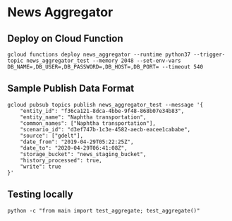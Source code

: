 # News Aggregator

## Deploy on Cloud Function

`gcloud functions deploy news_aggregator --runtime python37 --trigger-topic news_aggregator_test --memory 2048 --set-env-vars DB_NAME=,DB_USER=,DB_PASSWORD=,DB_HOST=,DB_PORT= --timeout 540`

## Sample Publish Data Format

```
gcloud pubsub topics publish news_aggregator_test --message '{
    "entity_id": "f36ca121-8dca-4bbe-9f48-868b07e34b83",
    "entity_name": "Naphtha transportation",
    "common_names": ["Naphtha transportation"],
    "scenario_id": "d3ef747b-1c3e-4582-aecb-eacee1cababe",
    "source": ["gdelt"],
    "date_from": "2019-04-29T05:22:25Z",
    "date_to": "2020-04-29T06:41:08Z",
    "storage_bucket": "news_staging_bucket",
    "history_processed": true,
    "write": true
}'
```


## Testing locally

```
python -c "from main import test_aggregate; test_aggregate()"
```
